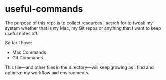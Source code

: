 # useful-commands

The purpose of this repo is to collect resources I search for to tweak my system whether that is my Mac, my Git repos or anything that I want to keep useful notes off.

So far I have:

- Mac Commands
- Git Commands

This file—and other files in the directory—will keep growing as I find and optimize my workflow and environments.
